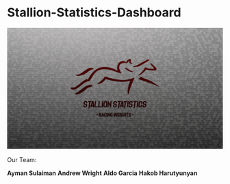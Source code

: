 # Stallion-Statistics-Dashboard

![Screenshot](Stallion_Statistics.png)

Our Team: 

**Ayman Sulaiman**
**Andrew Wright**
**Aldo Garcia**
**Hakob Harutyunyan**
